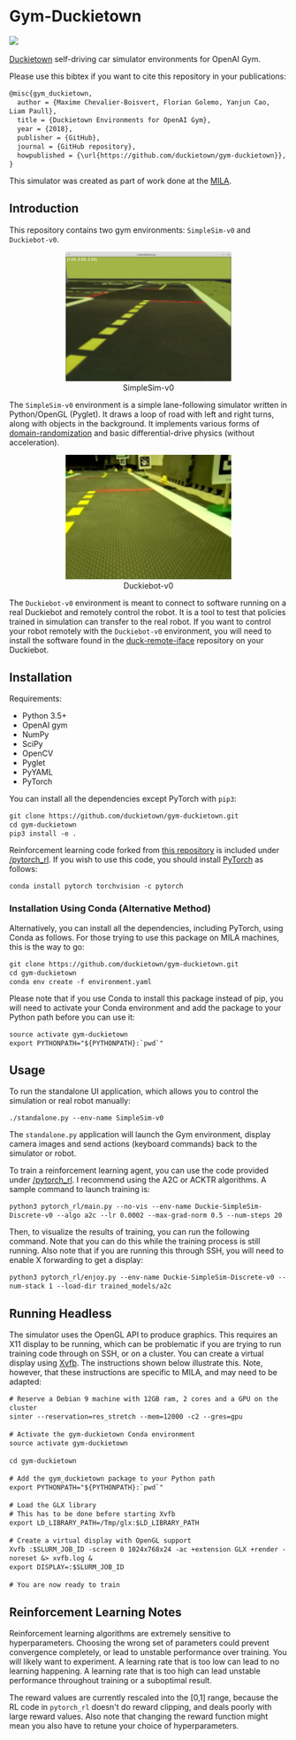# Gym-Duckietown

<a href="https://circleci.com/gh/duckietown/gym-duckietown/tree/master">
<img src='https://circleci.com/gh/duckietown/gym-duckietown/tree/master.svg?style=shield'/>
</a>

[Duckietown](http://duckietown.org/) self-driving car simulator environments for OpenAI Gym.

Please use this bibtex if you want to cite this repository in your publications:

```
@misc{gym_duckietown,
  author = {Maxime Chevalier-Boisvert, Florian Golemo, Yanjun Cao, Liam Paull},
  title = {Duckietown Environments for OpenAI Gym},
  year = {2018},
  publisher = {GitHub},
  journal = {GitHub repository},
  howpublished = {\url{https://github.com/duckietown/gym-duckietown}},
}
```

This simulator was created as part of work done at the [MILA](https://mila.quebec/).

Introduction
------------

This repository contains two gym environments: `SimpleSim-v0` and `Duckiebot-v0`.

<p align="center">
<img src="media/simplesim_1.png" width="300px"><br>
SimpleSim-v0
</p>

The `SimpleSim-v0` environment is a simple lane-following simulator
written in Python/OpenGL (Pyglet). It draws a loop of road with left and right turns,
along with objects in the background. It implements various forms of
[domain-randomization](https://blog.openai.com/spam-detection-in-the-physical-world/)
and basic differential-drive physics (without acceleration).

<p align="center">
<img src="media/duckiebot_1.png" width="300px"><br>
Duckiebot-v0
</p>

The `Duckiebot-v0` environment is meant to connect to software running on
a real Duckiebot and remotely control the robot. It is a tool to test that policies
trained in simulation can transfer to the real robot. If you want to
control your robot remotely with the `Duckiebot-v0` environment, you will need to
install the software found in the [duck-remote-iface](https://github.com/maximecb/duck-remote-iface)
repository on your Duckiebot.

Installation
------------

Requirements:
- Python 3.5+
- OpenAI gym
- NumPy
- SciPy
- OpenCV
- Pyglet
- PyYAML
- PyTorch

You can install all the dependencies except PyTorch with `pip3`:

```
git clone https://github.com/duckietown/gym-duckietown.git
cd gym-duckietown
pip3 install -e .
```

Reinforcement learning code forked from [this repository](https://github.com/ikostrikov/pytorch-a2c-ppo-acktr)
is included under [/pytorch_rl](/pytorch_rl). If you wish to use this code, you
should install [PyTorch](http://pytorch.org/) as follows:

```
conda install pytorch torchvision -c pytorch
```

### Installation Using Conda (Alternative Method)

Alternatively, you can install all the dependencies, including PyTorch, using Conda as follows. For those trying to use this package on MILA machines, this is the way to go:

```
git clone https://github.com/duckietown/gym-duckietown.git
cd gym-duckietown
conda env create -f environment.yaml
```

Please note that if you use Conda to install this package instead of pip, you will need to activate your Conda environment and add the package to your Python path before you can use it:

```
source activate gym-duckietown
export PYTHONPATH="${PYTHONPATH}:`pwd`"
```

Usage
-----

To run the standalone UI application, which allows you to control the simulation or real robot manually:

```
./standalone.py --env-name SimpleSim-v0
```

The `standalone.py` application will launch the Gym environment, display camera images and send actions (keyboard commands) back to the simulator or robot.

To train a reinforcement learning agent, you can use the code provided under [/pytorch_rl](/pytorch_rl). I recommend using the A2C or ACKTR algorithms. A sample command to launch training is:

```
python3 pytorch_rl/main.py --no-vis --env-name Duckie-SimpleSim-Discrete-v0 --algo a2c --lr 0.0002 --max-grad-norm 0.5 --num-steps 20
```

Then, to visualize the results of training, you can run the following command. Note that you can do this while the training process is still running. Also note that if you are running this through SSH, you will need to enable X forwarding to get a display:

```
python3 pytorch_rl/enjoy.py --env-name Duckie-SimpleSim-Discrete-v0 --num-stack 1 --load-dir trained_models/a2c
```

Running Headless
----------------

The simulator uses the OpenGL API to produce graphics. This requires an X11 display to be running, which can be problematic if you are trying to run training code through on SSH, or on a cluster. You can create a virtual display using [Xvfb](https://en.wikipedia.org/wiki/Xvfb). The instructions shown below illustrate this. Note, however, that these instructions are specific to MILA, and may need to be adapted:

```
# Reserve a Debian 9 machine with 12GB ram, 2 cores and a GPU on the cluster
sinter --reservation=res_stretch --mem=12000 -c2 --gres=gpu

# Activate the gym-duckietown Conda environment
source activate gym-duckietown

cd gym-duckietown

# Add the gym_duckietown package to your Python path
export PYTHONPATH="${PYTHONPATH}:`pwd`"

# Load the GLX library
# This has to be done before starting Xvfb
export LD_LIBRARY_PATH=/Tmp/glx:$LD_LIBRARY_PATH

# Create a virtual display with OpenGL support
Xvfb :$SLURM_JOB_ID -screen 0 1024x768x24 -ac +extension GLX +render -noreset &> xvfb.log &
export DISPLAY=:$SLURM_JOB_ID

# You are now ready to train
```

Reinforcement Learning Notes
----------------------------

Reinforcement learning algorithms are extremely sensitive to hyperparameters. Choosing the
wrong set of parameters could prevent convergence completely, or lead to unstable performance over
training. You will likely want to experiment. A learning rate that is too low can lead to no
learning happening. A learning rate that is too high can lead unstable performance throughout
training or a suboptimal result.

The reward values are currently rescaled into the [0,1] range, because the RL code in
`pytorch_rl` doesn't do reward clipping, and deals poorly with large reward values. Also
note that changing the reward function might mean you also have to retune your choice
of hyperparameters.
